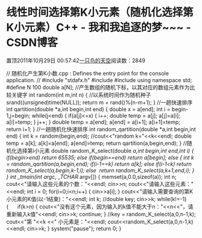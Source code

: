 
# 线性时间选择第K小元素（随机化选择第K小元素）C++ - 我和我追逐的梦~~~ - CSDN博客


置顶2011年10月29日 00:57:42[一只鸟的天空](https://me.csdn.net/heyongluoyao8)阅读数：2849


// 随机化产生第K小数.cpp : Defines the entry point for the console application.
//
\#include "stdafx.h"
\#include<iostream>
\#include<ctime>
using namespace std;
\#define N 100
double a[N];
//产生数组的随机下标，以其对应的数组元素作为比较关键字
int random(int m,int n)
{
//以系统时间作为随机种子
srand((unsigned)time(NULL));
return m + rand()%(n-m+1);
}
//一趟快速排序
int qartition(double *a,int begin,int end)
{
double x = a[end];
int i = begin-1,j=begin;
while(j<end)
{
if(a[j]<=x)
{
i++;
double temp = a[j];
a[j]=a[i];
a[i]=temp;
}
j++;
}
double temp = a[end];
a[end] = a[i+1];
a[i+1]=temp;
return i+1;
}
//一趟随机化快速排序
int random_qartition(double *a,int begin,int end)
{
int k = random(begin,end);
//cout<<"random k="<<k<<endl;
double temp = a[k];
a[k]=a[end];
a[end]=temp;
return qartition(a,begin,end);
}
//随机化选择第i小元素
double random_K_select(double *a,int begin,int end,int i)
{
if(begin>end)
return 65535;
else if(begin==end)
return a[begin];
else
{
int k = random_qartition(a,begin,end);
if(i-1==k)
return a[k];
else if(i-1<k)
return random_K_select(a,begin,k-1,i);
else  return random_K_select(a,k+1,end,i);
}
}
int _tmain(int argc, _TCHAR* argv[])
{
memset(a,0.0,sizeof(a));
int n;
cout<<"请输入这些元素的个数："<<endl;
cin>>n;
cout<<"请输入这些元素："<<endl;
int i = 0;
for(i=0;i<n;i++)
{
cin>>a[i];
}
cout<<"请输入需要查询的第K小元素的K值(以-1结束)："<<endl;
int k;
//double key;
cin>>k;
while(k!=-1)
{      if(k>n)
{
cout<<"没有这个元素，因为输入的k值不能大于n："<<n<<"，请重新输入k值"<<endl;
cin>>k;
continue;
}
//key = random_K_select(a,0,n-1,k);
cout<<"第 "<<k <<" 小元素是："<<endl;
cout<<random_K_select(a,0,n-1,k)<<endl;
cin>>k;
}
system("pause");
return 0;
}


